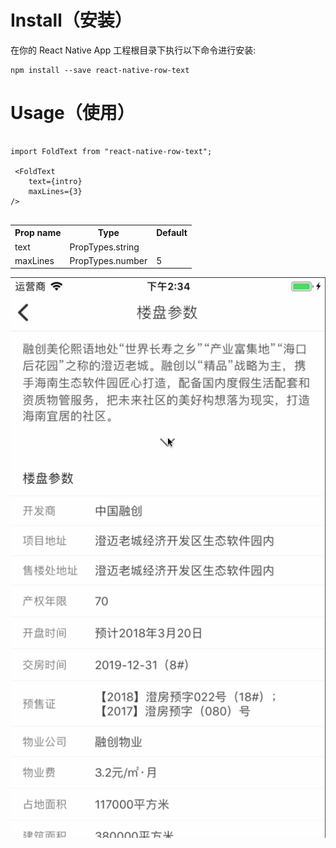 # Install（安装）
在你的 React Native App 工程根目录下执行以下命令进行安装:

```
npm install --save react-native-row-text
```

# Usage（使用）
```

import FoldText from "react-native-row-text";

 <FoldText
	text={intro}
	maxLines={3}
/>


```

<table>
    <tr>
        <th>Prop name</th>
        <th>Type</th>
        <th>Default</th>
    </tr>
    <tr>
        <td>text</td>
        <td>PropTypes.string</td>
        <td></td>
    </tr>
    <tr>
        <td>maxLines</td>
        <td>PropTypes.number</td>
        <td>5</td>
    </tr>
</table>

![图片](https://github.com/17362663079/react-native-fold-text/blob/master/demo.gif)
